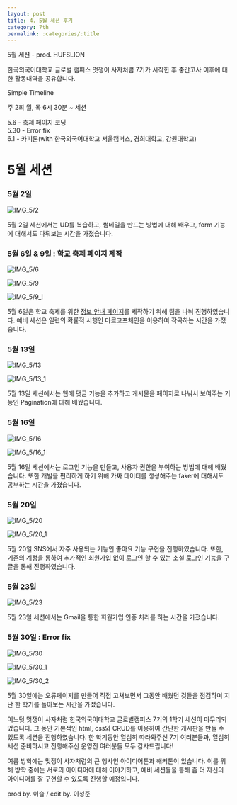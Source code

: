 ```yaml
---
layout: post
title: 4. 5월 세션 후기
category: 7th
permalink: :categories/:title
---
```

5월 세션 - prod. HUFSLION

한국외국어대학교 글로벌 캠퍼스 멋쟁이 사자처럼 7기가 시작한 후 중간고사 이후에 대한 활동내역을 공유합니다.  

Simple Timeline  

주 2회 월, 목 6시 30분 ~ 세션  

5.6 - 축제 페이지 코딩  
5.30 - Error fix  
6.1 - 카피톤(with 한국외국어대학교 서울캠퍼스, 경희대학교, 강원대학교)  




# 5월 세션 

### 5월 2일

![IMG_5/2](https://user-images.githubusercontent.com/37537330/59119236-31c68a80-898d-11e9-8554-4c0967723a46.JPG)

5월 2일 세션에서는 UD를 복습하고, 썸네일을 만드는 방법에 대해 배우고, form 기능에 대해서도 다뤄보는 시간을 가졌습니다.

### 5월 6일 & 9일 : 학교 축제 페이지 제작

![IMG_5/6](https://user-images.githubusercontent.com/37537330/59119391-adc0d280-898d-11e9-9ed3-86b4b66a13d6.JPG)

![IMG_5/9](https://user-images.githubusercontent.com/37537330/59119390-adc0d280-898d-11e9-9fc1-f93cd412eed1.JPG)

![IMG_5/9_!](https://user-images.githubusercontent.com/37537330/59119392-adc0d280-898d-11e9-82ef-f62909847836.JPG)

5월 6일은 학교 축제를 위한 [정보 안내 페이지](http://bit.ly/HUFS_FESTIVAL)를 제작하기 위해 팀을 나눠 진행하였습니다. 예비 세션은 일련의 확률적 시행인 마르코프체인을 이용하여 작곡하는 시간을 가졌습니다.

### 5월 13일

![IMG_5/13](https://user-images.githubusercontent.com/37537330/59119520-fbd5d600-898d-11e9-9813-8f0aecf2312f.JPG)

![IMG_5/13_1](https://user-images.githubusercontent.com/37537330/59119566-1e67ef00-898e-11e9-9d38-70c19f28a346.JPG)

5월 13일 세션에서는 웹에 댓글 기능을 추가하고 게시물을 페이지로 나눠서 보여주는 기능인 Pagination에 대해 배웠습니다.

### 5월 16일

![IMG_5/16](https://user-images.githubusercontent.com/37537330/59119648-46efe900-898e-11e9-9e1c-80bc9253319d.JPG)

![IMG_5/16_1](https://user-images.githubusercontent.com/37537330/59119674-540cd800-898e-11e9-8c63-3bda77a6e92f.JPG)

5월 16일 세션에서는 로그인 기능을 만들고, 사용자 권한을 부여하는 방법에 대해 배웠습니다. 또한 개발을 편리하게 하기 위해 가짜 데이터를 생성해주는 faker에 대해서도 공부하는 시간을 가졌습니다.

### 5월 20일

![IMG_5/20](https://user-images.githubusercontent.com/37537330/59119782-97674680-898e-11e9-85f1-f685fe2cae11.JPG)

![IMG_5/20_1](https://user-images.githubusercontent.com/37537330/59119783-97674680-898e-11e9-8679-3193006e86fd.JPG)

5월 20일 SNS에서 자주 사용되는 기능인 좋아요 기능 구현을 진행하였습니다. 또한, 기존의 계정을 통하여 추가적인 회원가입 없이 로그인 할 수 있는 소셜 로그인 기능을 구글을 통해 진행하였습니다.

### 5월 23일

![IMG_5/23](https://user-images.githubusercontent.com/37537330/59119813-b7970580-898e-11e9-828e-d4ad8ead3fb2.JPG)

5월 23일 세션에서는 Gmail을 통한 회원가입 인증 처리를 하는 시간을 가졌습니다.

### 5월 30일 : Error fix

![IMG_5/30](https://user-images.githubusercontent.com/37537330/59119876-e44b1d00-898e-11e9-85a1-e6ecc1c21e39.JPG)

![IMG_5/30_1](https://user-images.githubusercontent.com/37537330/59119883-e7460d80-898e-11e9-860c-42524f0e2a4d.JPG)

![IMG_5/30_2](https://user-images.githubusercontent.com/37537330/59119884-e7460d80-898e-11e9-9343-31ac64a8eaf7.JPG)


5월 30일에는 오류페이지를 만들어 직접 고쳐보면서 그동안 배웠던 것들을 점검하며 지난 한 학기를 돌아보는 시간을 가졌습니다.  

어느덧 멋쟁이 사자처럼 한국외국어대학교 글로벌캠퍼스 7기의 1학기 세션이 마무리되었습니다. 그 동안 기본적인 html, css와 CRUD를 이용하여 간단한 게시판을 만들 수 있도록 세션을 진행하였습니다. 한 학기동안 열심히 따라와주신 7기 여러분들과, 열심히 세션 준비하시고 진행해주신 운영진 여러분들 모두 감사드립니다!  

여름 방학에는 멋쟁이 사자처럼의 큰 행사인 아이디어톤과 해커톤이 있습니다. 이를 위해 방학 중에는 서로의 아이디어에 대해 이야기하고, 예비 세션들을 통해 좀 더 자신의 아이디어를 잘 구현할 수 있도록 진행할 예정입니다.

prod by. 이슬 / edit by. 이성준

